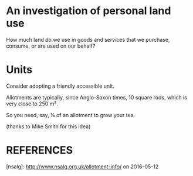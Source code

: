 # An investigation of personal land use

How much land do we use in goods and services that we purchase,
consume, or are used on our behalf?

# Units

Consider adopting a friendly accessible unit.

Allotments are typically, since Anglo-Saxon times, 10 square
rods, which is very close to 250 m².

So you need, say, ⅛ of an allotment to grow your tea.

(thanks to Mike Smith for this idea)

# REFERENCES

[nsalg]: http://www.nsalg.org.uk/allotment-info/ on 2016-05-12

